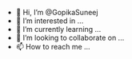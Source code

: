 - 👋 Hi, I’m @GopikaSuneej
- 👀 I’m interested in ...
- 🌱 I’m currently learning ...
- 💞️ I’m looking to collaborate on ...
- 📫 How to reach me ...

<!---
GopikaSuneej/GopikaSuneej is a ✨ special ✨ repository because its `README.md` (this file) appears on your GitHub profile.
You can click the Preview link to take a look at your changes.
--->
